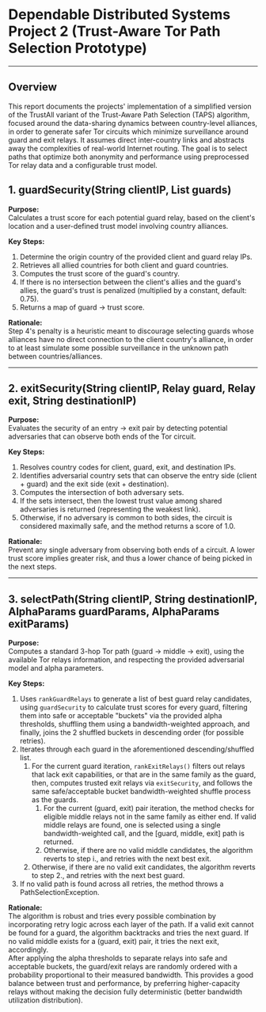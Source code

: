 # Dependable Distributed Systems Project 2 (Trust-Aware Tor Path Selection Prototype)

---

## Overview

This report documents the projects' implementation of a simplified version of the TrustAll variant of the Trust-Aware Path Selection (TAPS) algorithm, focused around the data-sharing dynamics between country-level alliances, in order to generate safer Tor circuits which minimize surveillance around guard and exit relays.
It assumes direct inter-country links and abstracts away the complexities of real-world Internet routing. The goal is to select paths that optimize both anonymity and performance using preprocessed Tor relay data and a configurable trust model.

## 1. guardSecurity(String clientIP, List<Relay> guards)

**Purpose:**  
Calculates a trust score for each potential guard relay, based on the client's location and a user-defined trust model involving country alliances.

**Key Steps:**
1. Determine the origin country of the provided client and guard relay IPs.
2. Retrieves all allied countries for both client and guard countries.
3. Computes the trust score of the guard's country.
4. If there is no intersection between the client's allies and the guard's allies, the guard's trust is penalized (multiplied by a constant, default: 0.75).
5. Returns a map of guard → trust score.

**Rationale:**  
Step 4's penalty is a heuristic meant to discourage selecting guards whose alliances have no direct connection to the client country's alliance, in order to at least simulate some possible surveillance in the unknown path between countries/alliances.

---

## 2. exitSecurity(String clientIP, Relay guard, Relay exit, String destinationIP)

**Purpose:**  
Evaluates the security of an entry → exit pair by detecting potential adversaries that can observe both ends of the Tor circuit.

**Key Steps:**
1. Resolves country codes for client, guard, exit, and destination IPs.
2. Identifies adversarial country sets that can observe the entry side (client + guard) and the exit side (exit + destination).
3. Computes the intersection of both adversary sets.
4. If the sets intersect, then the lowest trust value among shared adversaries is returned (representing the weakest link).
5. Otherwise, if no adversary is common to both sides, the circuit is considered maximally safe, and the method returns a score of 1.0.

**Rationale:**  
Prevent any single adversary from observing both ends of a circuit. A lower trust score implies greater risk, and thus a lower chance of being picked in the next steps.

---

## 3. selectPath(String clientIP, String destinationIP, AlphaParams guardParams, AlphaParams exitParams)

**Purpose:**  
Computes a standard 3-hop Tor path (guard → middle → exit), using the available Tor relays information, and respecting the provided adversarial model and alpha parameters.

**Key Steps:**

1. Uses `rankGuardRelays` to generate a list of best guard relay candidates, using `guardSecurity` to calculate trust scores for every guard, filtering them into safe or acceptable "buckets" via the provided alpha thresholds, shuffling them using a bandwidth-weighted approach, and finally, joins the 2 shuffled buckets in descending order (for possible retries).
2. Iterates through each guard in the aforementioned descending/shuffled list.
   1. For the current guard iteration, `rankExitRelays()` filters out relays that lack exit capabilities, or that are in the same family as the guard, then, computes trusted exit relays via `exitSecurity`, and follows the same safe/acceptable bucket bandwidth-weighted shuffle process as the guards.
      1. For the current (guard, exit) pair iteration, the method checks for eligible middle relays not in the same family as either end. If valid middle relays are found, one is selected using a single bandwidth-weighted call, and the [guard, middle, exit] path is returned.
      2. Otherwise, if there are no valid middle candidates, the algorithm reverts to step i., and retries with the next best exit.
   2. Otherwise, if there are no valid exit candidates, the algorithm reverts to step 2., and retries with the next best guard.
3. If no valid path is found across all retries, the method throws a PathSelectionException.

**Rationale:**  
The algorithm is robust and tries every possible combination by incorporating retry logic across each layer of the path. If a valid exit cannot be found for a guard, the algorithm backtracks and tries the next guard. If no valid middle exists for a (guard, exit) pair, it tries the next exit, accordingly.  
After applying the alpha thresholds to separate relays into safe and acceptable buckets, the guard/exit relays are randomly ordered with a probability proportional to their measured bandwidth. This provides a good balance between trust and performance, by preferring higher-capacity relays without making the decision fully deterministic (better bandwidth utilization distribution).
